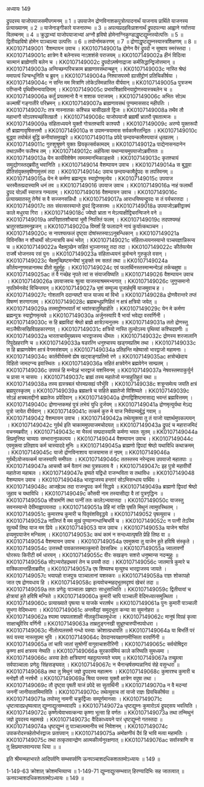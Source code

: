 अध्यायः 149

द्रुपदस्य याजोपयाजसमीपगमनम् ॥ 1 ॥ उपयाजेन द्रोणविनाशकपुत्रोत्पादनार्थं याजनाय प्रार्थिते याजनस्य प्रत्याख्यानम् ॥ 2 ॥ याजेनाङ्गीकारे यजनारम्भः ॥ 3 ॥ अपत्यप्रदहविःप्राशनार्थं द्रुपदपत्न्या आह्वाने गर्वात्तया विलम्बनम् ॥ 4 ॥ क्रुद्धाभ्यां याजोपयाजाभ्यां अग्नौ हृविषो होमेनाग्निकुण्डाद्धृष्टद्युम्नस्योत्पत्तिः ॥ 5 ॥ द्वितीयहविषो होमेन पाञ्चाल्या उत्पत्तिः ॥ 6 ॥ तयोर्नामकरणम् ॥ 7 ॥ द्रोणाद्धृष्टद्युम्नस्यास्त्रशिक्षणम् ॥ 8 ॥
KK0107149001	`वैशम्पायन उवाच ।
KK0107149001a	द्रोणेन वैरं द्रुपदो न सुष्वाप स्मरंस्तदा ।
KK0107149001c	क्षात्रेण वै बलेनास्य नाऽशशंसे पराजयम् ॥
KK0107149002a	हीनं विदित्वा चात्मानं ब्राह्मेणापि बलेन च ।
KK0107149002c	द्रुपदोऽमर्षणाद्राजा कर्मसिद्धान्द्विजोत्तमान् ॥
KK0107149003a	अन्विच्छन्परिचक्राम ब्राह्मणावसथान्बहून् ।
KK0107149003c	नास्ति श्रेष्ठं ममापत्यं धिग्बन्धूनिति च ब्रुवन् ॥
KK0107149004a	निश्वासपरमो ह्यासीद्द्रोणं प्रतिचिकीर्षया ।
KK0107149004c	न सन्ति मम मित्राणि लोकेऽस्मिन्नास्ति वीर्यवान् ॥
KK0107149005a	पुत्रजन्म परीप्सन्वै पृथिवीमन्वयादिमाम् ।
KK0107149005c	प्रभावशिक्षाविनयाद्द्रोणस्यास्त्रबलेन च ॥
KK0107149006a	कर्तुं प्रयतमानो वै न शशाक पराजयम् ।
KK0107149006c	अभितः सोऽथ कल्माषीं गङ्गातीरे परिभ्रमन् ॥
KK0107149007a	ब्राह्मणावसथं पुण्यमाससाद महीपतिः ।
KK0107149007c	तत्र नास्नातकः कश्चिन्न चासीदव्रतो द्विजः ॥
KK0107149008a	तथैव तौ महाभागौ सोऽपश्यच्छंसितव्रतौ ।
KK0107149008c	याजोपयाजौ ब्रह्मर्षी भ्रातरौ पृषतात्मजः ॥
KK0107149009a	संहिताध्ययने युक्तौ गोत्रतश्चापि काश्यपौ ।
KK0107149009c	अरण्ये युक्तरूपौ तौ ब्राह्मणावृषिसत्तमौ ॥
KK0107149010a	स उपामन्त्रयामास सर्वकामैरतन्द्रितः ।
KK0107149010c	बुद्ध्वा तयोर्बलं बुद्धिं कनीयांसमुपह्वरे ॥
KK0107149011a	प्रपेदे छन्दयन्कामैरुपयाजं धृतव्रतम् ।
KK0107149011c	गुरुशुश्रूषणे युक्तः प्रियकृत्सर्वकामदम् ॥
KK0107149012a	पाद्येनासनदानेन तथाऽर्घ्येण फलैश्च तम् ।
KK0107149012c	अर्हयित्वा यथान्यायमुपयाजोऽब्रवीत्ततः ॥
KK0107149013a	येन कार्यविशेषेण त्वमस्मानभिकाङ्क्षसे ।
KK0107149013c	कृतश्चायं समुद्योगस्तद्ब्रवीतु भवानिति ॥
KK0107149014	वैशम्पायन उवाच ।
KK0107149014a	स बुद्ध्वा प्रीतिसंयुक्तमृषीणामुत्तमं तदा ।
KK0107149014c	उवाच छन्दयन्कामैर्द्रुपदः स तपस्विनम् ॥
KK0107149015a	येन मे कर्मणा ब्रह्मन्पुत्रः स्याद्द्रोणमृत्येव ।
KK0107149015c	उपयाज चरस्वैतत्प्रदास्यामि धनं तव ॥
KK0107149016	उपयाज उवाच ।
KK0107149016a	नाहं फलार्थी द्रुपद योऽर्थी स्यात्तत्र गम्यताम् ।
KK0107149016	वैशम्पायन उवाच ।
KK0107149016c	प्रत्याख्यातस्तु तेनैवं स वै सज्जनसन्निधौ ॥
KK0107149017a	आराधयिष्यन्द्रुपदः स तं पर्यचरत्तदा ।
KK0107149017c	ततः संवत्सरस्यान्ते द्रुपदं द्विजसत्तमः ॥
KK0107149018a	उपयाजोऽब्रवीद्वाक्यं काले मधुरया गिरा ।
KK0107149018c	ज्येष्ठो भ्राता न मेऽत्याक्षीद्विचरन्विजने वने ॥
KK0107149019a	अपरिज्ञातशौचायां भूमौ निपतितं फलम् ।
KK0107149019c	तदपश्यमहं भ्रातुरसांप्रतमनुव्रजन् ॥
KK0107149020a	विमर्शं हि फलादाने नायं कुर्यात्कथञ्चन ।
KK0107149020c	स नापश्यत्फलं दृष्ट्वा दोषांस्तस्याऽऽनुबन्धिकान् ॥
KK0107149021a	विविनक्ति न शौचार्थी सोऽन्यत्रापि कथं भवेत् ।
KK0107149021c	संहिताध्ययनस्यान्ते पञ्चयज्ञान्निरूप्य च ॥
KK0107149022a	भैक्षमुञ्छेन सहितं भुञ्जानस्तु तदा तदा ।
KK0107149022c	कीर्तयत्येव राजर्षे भोजनस्य रसं पुनः ॥
KK0107149023a	संहिताध्ययनं कुर्वन्वने गुरुकुले वसन् ।
KK0107149023c	भैक्षमुच्छिष्टमन्येषां भुङ्क्ते स्म सततं तथा ॥
KK0107149024a	कीर्तयन्गुणमन्नानामथ प्रीतो मुहुर्मुहुः ।
KK0107149024c	एवं फलार्थिनस्तस्मान्मन्येऽहं तर्कचक्षुषा ॥
KK0107149025ac	तं वै गच्छेह नृपते त्वां स संयाजयिष्यति ॥
KK0107149026	वैशम्पायन उवाच ।
KK0107149026a	उपयाजवचः श्रुत्वा याजस्याश्रममभ्यगात् ।
KK0107149026c	जुगुप्समानो नृपतिर्मनसेदं विचिन्तयन् ॥
KK0107149027a	भृशं सम्पूज्य पूजार्हमृषिं याजमुवाच ह ।
KK0107149027c	गोशतानि ददान्यष्टौ याज याजय मां विभो ॥
KK0107149028a	द्रोणवैरान्तरे तप्तं विषण्णं शरणागतम् ।
KK0107149028c	ब्रह्मबन्धुप्रणिहितं न क्षत्रं क्षत्रियो जयेत् ॥
KK0107149029a	तस्माद्द्रोणभयार्तं मां भवांस्त्रातुमिहार्हति ।
KK0107149029c	येन मे कर्मणा ब्रह्मन्पुत्रः स्याद्द्रोणमृत्यवे ॥
KK0107149030a	अर्जुनस्यापि वै भार्या भवेद्या वरवर्णिनी ।
KK0107149030c	स हि ब्रह्मविदां श्रेष्ठो ब्राह्मे क्षात्रेऽप्यनुत्तमः ॥
KK0107149031a	ततो द्रोणस्तु माऽजैषीत्सखिविग्रहकारणात् ।
KK0107149031c	क्षत्रियो नास्ति तुल्योऽस्य पृथिव्यां कश्चिदग्रणीः ॥
KK0107149032a	भारताचार्यमुख्यस्य भारद्वाजस्य धीमतः ।
KK0107149032c	द्रोणस्य शरजालानि रिपुदेहहराणि च ॥
KK0107149033a	षडरत्नि धनुश्चास्य खड्गमप्रतिम तथा ।
KK0107149033c	स हि ब्राह्मणवेषेण क्षात्रं वेगमसंशयम् ॥
KK0107149034a	प्रतिहन्ति महेष्वासो भारद्वाजो महामनाः ।
KK0107149034c	कार्तवीर्यसमो ह्येष खट्वाङ्गप्रतिमो रणे ॥
KK0107149035ac	क्षत्रोच्छेदाय विहितो जामदग्न्य इवास्थितः ॥
KK0107149036a	सहितं क्षत्रवेगेन ब्रह्मवेगेन साम्प्रतम् ।
KK0107149036c	उपपन्नं हि मन्येऽहं भारद्वाजं यशस्विनम् ॥
KK0107149037a	नेषवस्तमपाकुर्युर्न च प्रासा न चासयः ।
KK0107149037c	ब्राह्मं तस्य महातेजो मन्त्राहुतिहुतं यथा ॥
KK0107149038a	तस्य ह्यस्त्रबलं घोरमप्रसह्यं परैर्भुवि ।
KK0107149038c	शत्रून्समेत्य जयति क्षत्रं ब्रह्मपुरस्कृतम् ॥
KK0107149039a	ब्रह्मक्षत्रे च सहिते ब्रह्मतेजो विशिष्यते ।
KK0107149039c	सोऽहं क्षत्रबलाद्दीनो ब्रह्मतेजः प्रपेदिवान् ॥
KK0107149040a	द्रोणाद्विशिष्टमासाद्य भवन्तं ब्रह्मवित्तमम् ।
KK0107149040c	द्रोणान्तकमहं पुत्रं लभेयं युधि दुर्जयम् ॥
KK0107149041a	द्रोणमृत्युर्यथा मेऽद्य पुत्रो जायेत वीर्यवान् ।
KK0107149041c	तत्कर्म कुरु मे याज निर्वपाम्यर्बुद्धं गवाम् ॥
KK0107149042	वैशम्पायन उवाच ।
KK0107149042a	तथेत्युक्त्वा तु तं याजो यज्ञार्थमुपकल्पयन् ।
KK0107149042c	गुर्वर्थ इति चाकाममुपयाजमचोदयत् ॥
KK0107149043a	द्रुपदं च महाराजमिदं वचनमब्रवीत् ।
KK0107149043c	मा भैस्त्वं सम्प्रदास्यामि कर्मणा भवतः सुतम् ॥
KK0107149044a	क्षिप्रमुत्तिष्ठ चाव्यग्रः सम्भारानुपकल्पय ।
KK0107149044	वैशम्पायन उवाच ।
KK0107149044c	एवमुक्त्वा प्रतिज्ञाय कर्म चास्याददे मुनिः ॥
KK0107149045a	ब्राह्मणो द्विपदां श्रेष्ठो यथाविधि कथाक्रमम् ।
KK0107149045c	याजो द्रोणविनाशाय याजयामास तं नृपम् ॥
KK0107149046a	गुर्वर्थेऽयोजयत्कर्म याजस्यापि समीपतः ।
KK0107149046c	ततस्तस्य नरेन्द्रस्य उपयाजो महातपाः ॥
KK0107149047a	आचव्यौ कर्म वैतानं तथा पुत्रफलाय वै ।
KK0107149047c	इह पुत्रो महावीर्यो महातेजा महाबलः ।
KK0107149047e	इष्यते यद्विधो राजन्भविता स तथाविधः ॥
KK0107149048	वैशम्पायन उवाच ।
KK0107149048a	भारद्वाजस्य हन्तारं सोऽभिसन्धाय पार्थिवः ।
KK0107149048c	आजह्रेऽथ तदा राजन्द्रुपदः कर्म सिद्धये ॥
KK0107149049a	ब्राह्मणो द्विपदां श्रेष्ठो जुहाव च यथाविधि ।
KK0107149049c	कौसवी नाम तस्यासीद्या वै तां पुत्रगृद्धिनः ॥
KK0107149050a	सौत्रामणिं तथा पत्नीं ततः कालेऽभ्ययात्तदा ।
KK0107149050c	याजस्तु सवनस्यान्ते देवीमाह्वापयत्तदा ॥
KK0107149051a	प्रेहि मां राज्ञि पृषति मिथुनं त्वामुपस्थितम् ।
KK0107149051c	कुमारश्च कुमारी च पितृवंशविवृद्धये ॥
KK0107149052	पृषत्युवाच ।
KK0107149052a	नालिप्तं वै मम मुखं पुण्यान्गन्धान्बिभर्मि च ।
KK0107149052c	न पत्नी तेऽस्मि सूत्यर्थे तिष्ठ याज मम प्रिये ॥
KK0107149053	याज उवाच ।
KK0107149053a	याजेन श्रपितं हव्यमुपयाजेन मन्त्रितम् ।
KK0107149053c	कथं कामं न सन्दध्यात्पृषति प्रेहि तिष्ठ वा ॥
KK0107149054	वैशम्पायन उवाच ।
KK0107149054a	एवमुक्त्वा तु याजेन हुते हविषि संस्कृते ।
KK0107149054c	उत्तस्थौ पावकात्तस्मात्कुमारो देवसन्निभः ॥
KK0107149055a	ज्वालावर्णो घोररूपः किरीटी वर्म धारयन् ।
KK0107149055c	वीरः सखङ्गः सशरो धनुष्मान्स नदन्मुहुः ॥
KK0107149056a	सोऽभ्यरोहद्रथवरं तेन च प्रययौ तदा ।
KK0107149056c	जातमात्रे कुमारे च वाक्किलान्तर्हिताब्रवीत् ॥
KK0107149057a	एष शिष्यश्च मृत्युश्च भारद्वाजस्य जायते ।
KK0107149057c	भयापहो राजपुत्रः पाञ्चालानां यशस्करः ॥
KK0107149058a	राज्ञः शोकापहो जात एष द्रोणवधाय हि ।
KK0107149058c	इत्यवोचन्महद्भूतमदृश्यं खेचरं तदा ॥
KK0107149059a	ततः प्रणेदुः पाञ्चालाः प्रहृष्टाः साधुसाध्विति ।
KK0107149059c	द्वितीयायां च होत्रायां हुते हविषि मन्त्रिते ॥
KK0107149060a	कुमारी चापि पाञ्चाली वेदिमध्यात्समुत्थिता ।
KK0107149060c	प्रत्याख्याते पृषत्या च याजके भरतर्षभ ॥
KK0107149061a	पुनः कुमारी पाञ्चाली सुभगा वेदिमध्यगा ।
KK0107149061c	अन्तर्वेद्यां समुद्भूता कन्या सा सुमनोहरा ॥
KK0107149062a	श्यामा पद्मपलाशाक्षी नीलकुञ्चितमूर्धजा ।
KK0107149062c	मानुषं विग्रहं कृत्वा साक्षाच्छ्रीरिव वर्णिनी ॥
KK0107149063a	ताम्रतुङ्गनखी सुभ्रूश्चारुपीनपयोधरा ।
KK0107149063c	नीलोत्पलसमो गन्धो यस्याः क्रोशात्प्रधावति ॥
KK0107149064a	या बिभर्ति परं रूपं यस्या नास्त्युपमा भुवि ।
KK0107149064c	देवदानवयक्षाणामीप्सिता वरवर्णिनी ॥
KK0107149065a	तां चापि जातां सुश्रोणीं वागुवाचाशरीरिणी ।
KK0107149065c	सर्वयोषिद्वरा कृष्णा क्षयं क्षत्रस्य नेष्यति ॥
KK0107149066a	सुरकार्यमियं काले करिष्यति सुमध्यमा ।
KK0107149066c	अस्या हेतोः क्षत्रियाणां महदुत्पत्स्यते भयम् ॥
KK0107149067a	तच्छ्रुत्वा सर्वपाञ्चालाः प्रणेदुः सिंहसङ्घवत् ।
KK0107149067c	न चैनान्हर्षसम्पन्नानियं सेहे वसुन्धरा ॥
KK0107149068a	तथा तु मिथुनं जज्ञे द्रुपदस्य महात्मनः ।
KK0107149068c	कुमारश्च कुमारी च मनोज्ञौ तौ नरर्षभौ ॥
KK0107149069a	श्रिया परमया युक्तौ क्षात्रेण वपुषा तथा ।
KK0107149069c	तौ दृष्ट्वा पृषती याजं प्रपेदे सा सुतार्थिनी ॥
KK0107149070a	न वै मदन्यां जननीं जानीयातामिमाविति ।
KK0107149070c	तथेत्युवाच तां याजो राज्ञः प्रियचिकीर्षया ॥
KK0107149071a	तयोस्तु नामनी चक्रुर्द्विजाः सम्पूर्णमानसाः ।
KK0107149071c	धृष्टत्वादप्रधृष्यत्वात् द्युम्नाद्युत्सम्भवादपि ॥
KK0107149072a	धृष्टद्युम्नः कुमारोऽयं द्रुपद्सय भवत्विति ।
KK0107149072c	कृष्णेत्येवाभवत्कन्या कृष्णा भूत्सा हि वर्णतः ॥
KK0107149073a	तथा तन्मिथुनं जज्ञे द्रुपदस्य महामखे ।
KK0107149073c	वैदिकाध्ययने पारं धृष्टद्युम्नो गतस्तदा ॥
KK0107149074a	धृष्टद्युम्नं तु पाञ्चाल्यमानीय स्वं निवेशनम् ।
KK0107149074c	उपाकरोदस्त्रहेतोर्भारद्वाजः प्रतापवान् ॥
KK0107149075a	अमोक्षणीयं दैवं हि भावि मत्वा महामतिः ।
KK0107149075c	तथा तत्कृतवान्द्रोण आत्मकीर्त्यनुरक्षणात् ॥
KK0107149076ac	सर्वास्त्राणि स तु क्षिप्रमाप्तवान्परया धिया ॥ ॥

इति श्रीमन्महाभारते आदिपर्वणि सम्भवपर्वणि ऊनपञ्चाशदधिकशततमोऽध्यायः ॥ 149 ॥

1-149-63 क्रोशात् क्रोशमभिव्याप्य ॥ 1-149-71 द्युम्नाद्युत्सम्भवात् हिरण्यादिभिः सह जातत्वात् ॥ ऊनपञ्चाशदधिकशततमोऽध्यायः ॥ 149 ॥
